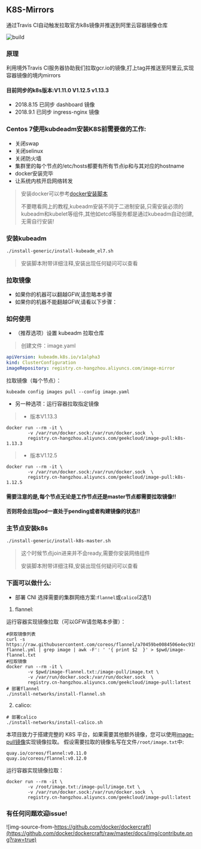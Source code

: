 ## K8S-Mirrors

通过Travis CI自动触发拉取官方k8s镜像并推送到阿里云容器镜像仓库

![build](https://travis-ci.org/Mr-Linus/k8s-mirrors.svg?branch=master)

### 原理

利用境外Travis CI服务器协助我们拉取gcr.io的镜像,打上tag并推送至阿里云,实现容器镜像的境内mirrors

#### 目前同步的k8s版本:V1.11.0 V1.12.5 v1.13.3
- 2018.8.15 已同步 dashboard 镜像
- 2018.9.1 已同步 ingress-nginx 镜像

### Centos 7使用kubdeadm安装K8S前需要做的工作:
- 关闭swap
- 关闭selinux
- 关闭防火墙
- 集群里的每个节点的/etc/hosts都要有所有节点ip和与其对应的hostname
- docker安装完毕 
- 让系统内核开启网络转发

> 安装docker可以参考[docker安装脚本](https://github.com/Mr-Linus/shell-repo/blob/master/docker/docker_common.sh)
>
> 不要瞎看网上的教程,kubeadm安装不同于二进制安装,只需安装必须的kubeadm和kubelet等组件,其他如etcd等服务都是通过kubeadm自动创建,无需自行安装!

### 安装kubeadm

```bash
./install-generic/install-kubeadm_el7.sh
```
> 安装脚本附带详细注释,安装出现任何疑问可以查看

### 拉取镜像
- 如果你的机器可以翻越GFW,请忽略本步骤
- 如果你的机器不能翻越GFW,请看以下步骤：
### 如何使用 

- （推荐选项）设置 kubeadm 拉取仓库

> 创建文件：image.yaml

```yaml
apiVersion: kubeadm.k8s.io/v1alpha3
kind: ClusterConfiguration
imageRepository: registry.cn-hangzhou.aliyuncs.com/image-mirror
```

拉取镜像（每个节点）：

```shell
kubeadm config images pull --config image.yaml
```

- 另一种选项：运行容器拉取指定镜像

>
> - 版本V1.13.3
```shell
docker run --rm -it \
        -v /var/run/docker.sock:/var/run/docker.sock  \
        registry.cn-hangzhou.aliyuncs.com/geekcloud/image-pull:k8s-1.13.3
```
> - 版本V1.12.5
```shell
docker run --rm -it \
        -v /var/run/docker.sock:/var/run/docker.sock  \
        registry.cn-hangzhou.aliyuncs.com/geekcloud/image-pull:k8s-1.12.5
```

#### 需要注意的是,每个节点无论是工作节点还是master节点都需要拉取镜像!! 
#### 否则将会出现pod一直处于pending或者构建镜像的状态!! 

### 主节点安装k8s
```bash
./install-generic/install-k8s-master.sh
```
> 这个时候节点join进来并不会ready,需要你安装网络组件
>
> 安装脚本附带详细注释,安装出现任何疑问可以查看
### 下面可以做什么:

- 部署 CNI
选择需要的集群网络方案:`flannel`或`calico`(2选1)
1. flannel:

运行容器实现镜像拉取（可以GFW请忽略本步骤）：
```shell
#获取镜像列表
curl -s  https://raw.githubusercontent.com/coreos/flannel/a70459be0084506e4ec919aa1c114638878db11b/Documentation/kube-flannel.yml | grep image | awk -F': ' '{ print $2  }' > $pwd/image-flannel.txt
#拉取镜像
docker run --rm -it \
        -v $pwd/image-flannel.txt:/image-pull/image.txt \
        -v /var/run/docker.sock:/var/run/docker.sock  \
        registry.cn-hangzhou.aliyuncs.com/geekcloud/image-pull:latest
# 部署flannel 
./install-networks/install-flannel.sh
```
2. calico:
```shell
# 部署calico
./install-networks/install-calico.sh
```

本项目致力于搭建完整的 K8S 平台，如果需要其他额外镜像，您可以使用[image-pull镜像](https://github.com/Mr-Linus/image-pull)实现镜像拉取。
假设需要拉取的镜像名写在文件`/root/image.txt`中: 
```text
quay.io/coreos/flannel:v0.11.0
quay.io/coreos/flannel:v0.12.0
```
运行容器实现镜像拉取：
```
docker run --rm -it \
        -v /root/image.txt:/image-pull/image.txt \
        -v /var/run/docker.sock:/var/run/docker.sock  \
        registry.cn-hangzhou.aliyuncs.com/geekcloud/image-pull:latest
```

### 有任何问题欢迎issue!

![img-source-from-https://github.com/docker/dockercraft](https://github.com/docker/dockercraft/raw/master/docs/img/contribute.png?raw=true)